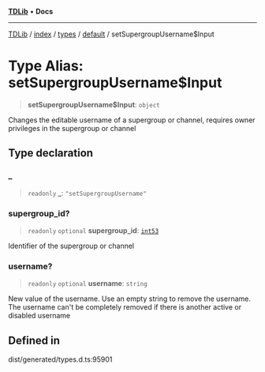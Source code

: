 [**TDLib**](../../../../../../README.md) • **Docs**

***

[TDLib](../../../../../../modules.md) / [index](../../../../../README.md) / [types](../../../README.md) / [default](../README.md) / setSupergroupUsername$Input

# Type Alias: setSupergroupUsername$Input

> **setSupergroupUsername$Input**: `object`

Changes the editable username of a supergroup or channel, requires owner privileges in the supergroup or channel

## Type declaration

### \_

> `readonly` **\_**: `"setSupergroupUsername"`

### supergroup\_id?

> `readonly` `optional` **supergroup\_id**: [`int53`](int53-1.md)

Identifier of the supergroup or channel

### username?

> `readonly` `optional` **username**: `string`

New value of the username. Use an empty string to remove the username. The username can't be completely removed if there is another active or disabled username

## Defined in

dist/generated/types.d.ts:95901
